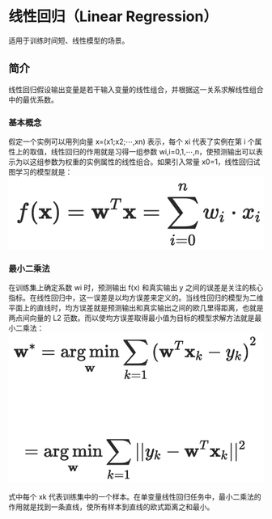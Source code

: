 # 线性回归（Linear Regression）
适用于训练时间短、线性模型的场景。



## 简介

线性回归假设输出变量是若干输入变量的线性组合，并根据这一关系求解线性组合中的最优系数。

### 基本概念

假定一个实例可以用列向量 x=(x1;x2;⋯,xn) 表示，每个 xi 代表了实例在第 i 个属性上的取值，线性回归的作用就是习得一组参数 wi,i=0,1,⋯,n，使预测输出可以表示为以这组参数为权重的实例属性的线性组合。如果引入常量 x0=1，线性回归试图学习的模型就是：![image-20200211094249626](figures/image-20200211094249626.png)

### 最小二乘法

在训练集上确定系数 wi 时，预测输出 f(x) 和真实输出 y 之间的误差是关注的核心指标。在线性回归中，这一误差是以均方误差来定义的。当线性回归的模型为二维平面上的直线时，均方误差就是预测输出和真实输出之间的欧几里得距离，也就是两点间向量的 L2 范数。而以使均方误差取得最小值为目标的模型求解方法就是最小二乘法：![image-20200211094602386](figures/image-20200211094602386.png)

式中每个 xk 代表训练集中的一个样本。在单变量线性回归任务中，最小二乘法的作用就是找到一条直线，使所有样本到直线的欧式距离之和最小。



